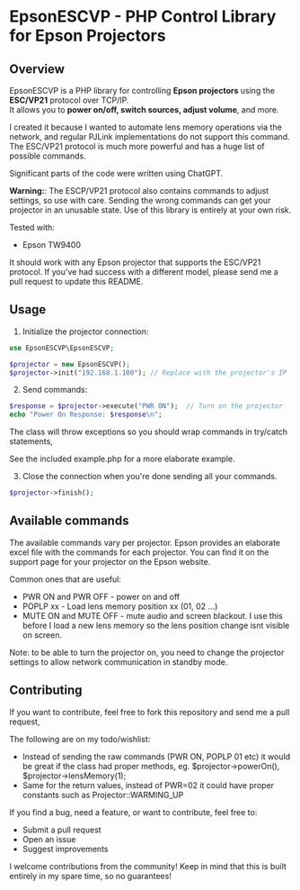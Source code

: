 # EpsonESCVP - PHP Control Library for Epson Projectors

## Overview
EpsonESCVP is a PHP library for controlling **Epson projectors** using the **ESC/VP21** protocol over TCP/IP.  
It allows you to **power on/off, switch sources, adjust volume**, and more.

I created it because I wanted to automate lens memory operations via the network, and regular PJLink implementations do not support this command. The ESC/VP21 protocol is much more powerful and has a huge list of possible commands. 

Significant parts of the code were written using ChatGPT. 

**Warning:**: The ESCP/VP21 protocol also contains commands to adjust settings, so use with care. Sending the wrong commands can get your projector in an unusable state. Use of this library is entirely at your own risk.

Tested with:

* Epson TW9400

It should work with any Epson projector that supports the ESC/VP21 protocol. If you've had success with a different model, please send me a pull request to update this README.

## Usage

1. Initialize the projector connection:

```php
use EpsonESCVP\EpsonESCVP;

$projector = new EpsonESCVP();
$projector->init("192.168.1.100"); // Replace with the projector's IP
```

2. Send commands:

```php
$response = $projector->execute("PWR ON");  // Turn on the projector
echo "Power On Response: $response\n";
```

The class will throw exceptions so you should wrap commands in try/catch statements,

See the included example.php for a more elaborate example.

3. Close the connection when you're done sending all your commands.

```php
$projector->finish();
```

## Available commands

The available commands vary per projector. Epson provides an elaborate excel file with the commands for each projector. You can find it on the support page for your projector on the Epson website.

Common ones that are useful:
* PWR ON and PWR OFF - power on and off
* POPLP xx - Load lens memory position xx (01, 02 ...)
* MUTE ON and MUTE OFF - mute audio and screen blackout. I use this before I load a new lens memory so the lens position change isnt visible on screen.

Note: to be able to turn the projector on, you need to change the projector settings to allow network communication in standby mode. 

## Contributing

If you want to contribute, feel free to fork this repository and send me a pull request,

The following are on my todo/wishlist:

* Instead of sending the raw commands (PWR ON, POPLP 01 etc) it would be great if the class had proper methods, eg. $projector->powerOn(), $projector->lensMemory(1); 
* Same for the return values, instead of PWR=02 it could have proper constants such as Projector::WARMING_UP

If you find a bug, need a feature, or want to contribute, feel free to:

* Submit a pull request
* Open an issue
* Suggest improvements

I welcome contributions from the community! Keep in mind that this is built entirely in my spare time, so no guarantees!

